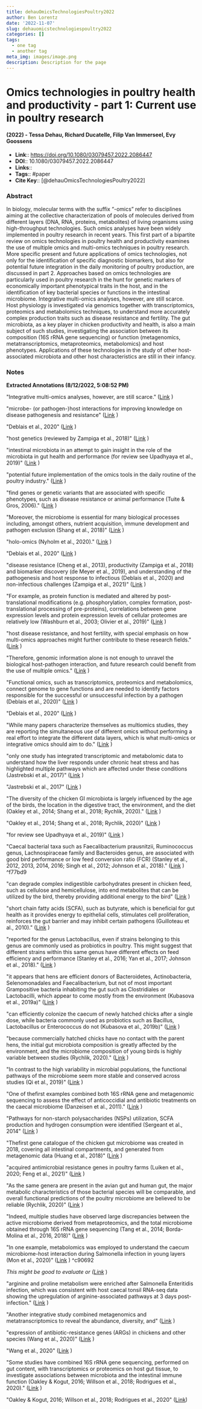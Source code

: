 ```yaml
---
title: dehauOmicsTechnologiesPoultry2022
author: Ben Lorentz
date: '2022-11-07'
slug: dehauomicstechnologiespoultry2022
categories: []
tags:
  - one tag
  - another tag
meta_img: images/image.png
description: Description for the page
---
```



# Omics technologies in poultry health and productivity - part 1: Current use in poultry research
#### (2022) - Tessa Dehau, Richard Ducatelle, Filip Van Immerseel, Evy Goossens
- **Link**:: https://doi.org/10.1080/03079457.2022.2086447
- **DOI**:: 10.1080/03079457.2022.2086447
- **Links**:: 
- **Tags**:: #paper
- **Cite Key**:: [@dehauOmicsTechnologiesPoultry2022] 

### Abstract
In biology, molecular terms with the suffix “-omics” refer to disciplines aiming at the collective characterization of pools of molecules derived from different layers (DNA, RNA, proteins, metabolites) of living organisms using high-throughput technologies. Such omics analyses have been widely implemented in poultry research in recent years. This first part of a bipartite review on omics technologies in poultry health and productivity examines the use of multiple omics and multi-omics techniques in poultry research. More specific present and future applications of omics technologies, not only for the identification of specific diagnostic biomarkers, but also for potential future integration in the daily monitoring of poultry production, are discussed in part 2. Approaches based on omics technologies are particularly used in poultry research in the hunt for genetic markers of economically important phenotypical traits in the host, and in the identification of key bacterial species or functions in the intestinal microbiome. Integrative multi-omics analyses, however, are still scarce. Host physiology is investigated via genomics together with transcriptomics, proteomics and metabolomics techniques, to understand more accurately complex production traits such as disease resistance and fertility. The gut microbiota, as a key player in chicken productivity and health, is also a main subject of such studies, investigating the association between its composition (16S rRNA gene sequencing) or function (metagenomics, metatranscriptomics, metaproteomics, metabolomics) and host phenotypes. Applications of these technologies in the study of other host-associated microbiota and other host characteristics are still in their infancy.

### Notes
<b>Extracted Annotations (8/12/2022, 5:08:52 PM)</b> 

"Integrative multi-omics analyses, however, are still scarce." ([Link](zotero://open-pdf/library/items/REIYLVKJ?page=2) )

"microbe- (or pathogen-)host interactions for improving knowledge on disease pathogenesis and resistance" ([Link](zotero://open-pdf/library/items/REIYLVKJ?page=2) )

"Deblais et al., 2020" ([Link](zotero://open-pdf/library/items/REIYLVKJ?page=2) )

"host genetics (reviewed by Zampiga et al., 2018)" ([Link](zotero://open-pdf/library/items/REIYLVKJ?page=3) )

"intestinal microbiota in an attempt to gain insight in the role of the microbiota in gut health and performance (for review see Upadhyaya et al., 2019)" ([Link](zotero://open-pdf/library/items/REIYLVKJ?page=3) )

"potential future implementation of the omics tools in the daily routine of the poultry industry." ([Link](zotero://open-pdf/library/items/REIYLVKJ?page=3) )

"find genes or genetic variants that are associated with specific phenotypes, such as disease resistance or animal performance (Tuite &amp; Gros, 2006)." ([Link](zotero://open-pdf/library/items/REIYLVKJ?page=3) )

"Moreover, the microbiome is essential for many biological processes including, amongst others, nutrient acquisition, immune development and pathogen exclusion (Shang et al., 2018)" ([Link](zotero://open-pdf/library/items/REIYLVKJ?page=3) )

"holo-omics (Nyholm et al., 2020)." ([Link](zotero://open-pdf/library/items/REIYLVKJ?page=3) )

"Deblais et al., 2020" ([Link](zotero://open-pdf/library/items/REIYLVKJ?page=4) )

"disease resistance (Cheng et al., 2013), productivity (Zampiga et al., 2018) and biomarker discovery (de Meyer et al., 2019), and understanding of the pathogenesis and host response to infectious (Deblais et al., 2020) and non-infectious challenges (Zampiga et al., 2021)" ([Link](zotero://open-pdf/library/items/REIYLVKJ?page=4) )

"For example, as protein function is mediated and altered by post-translational modifications (e.g. phosphorylation, complex formation, post-translational processing of pre-proteins), correlations between gene expression levels and protein expression levels of cellular proteomes are relatively low (Washburn et al., 2003; Olivier et al., 2019)" ([Link](zotero://open-pdf/library/items/REIYLVKJ?page=4) )

"host disease resistance, and host fertility, with special emphasis on how multi-omics approaches might further contribute to these research fields." ([Link](zotero://open-pdf/library/items/REIYLVKJ?page=4) )

"Therefore, genomic information alone is not enough to unravel the biological host-pathogen interaction, and future research could benefit from the use of multiple omics." ([Link](zotero://open-pdf/library/items/REIYLVKJ?page=5) )

"Functional omics, such as transcriptomics, proteomics and metabolomics, connect genome to gene functions and are needed to identify factors responsible for the successful or unsuccessful infection by a pathogen (Deblais et al., 2020)" ([Link](zotero://open-pdf/library/items/REIYLVKJ?page=5) )

"Deblais et al., 2020" ([Link](zotero://open-pdf/library/items/REIYLVKJ?page=5) )

"While many papers characterize themselves as multiomics studies, they are reporting the simultaneous use of different omics without performing a real effort to integrate the different data layers, which is what multi-omics or integrative omics should aim to do." ([Link](zotero://open-pdf/library/items/REIYLVKJ?page=5) )

"only one study has integrated transcriptomic and metabolomic data to understand how the liver responds under chronic heat stress and has highlighted multiple pathways which are affected under these conditions (Jastrebski et al., 2017)" ([Link](zotero://open-pdf/library/items/REIYLVKJ?page=5) )

"Jastrebski et al., 2017" ([Link](zotero://open-pdf/library/items/REIYLVKJ?page=5) )

"The diversity of the chicken GI microbiota is largely influenced by the age of the birds, the location in the digestive tract, the environment, and the diet (Oakley et al., 2014; Shang et al., 2018; Rychlik, 2020)." ([Link](zotero://open-pdf/library/items/REIYLVKJ?page=6) )

"Oakley et al., 2014; Shang et al., 2018; Rychlik, 2020)" ([Link](zotero://open-pdf/library/items/REIYLVKJ?page=6) )

"for review see Upadhyaya et al., 2019)" ([Link](zotero://open-pdf/library/items/REIYLVKJ?page=6) )

<a id="^f77bd9"></a> "Caecal bacterial taxa such as Faecalibacterium prausnitzii, Ruminococcus genus, Lachnospiraceae family and Bacteroides genus, are associated with good bird performance or low feed conversion ratio (FCR) (Stanley et al., 2012, 2013, 2014, 2016; Singh et al., 2012; Johnson et al., 2018)." ([Link](zotero://open-pdf/library/items/REIYLVKJ?page=6) ) ^f77bd9

"can degrade complex indigestible carbohydrates present in chicken feed, such as cellulose and hemicellulose, into end metabolites that can be utilized by the bird, thereby providing additional energy to the bird" ([Link](zotero://open-pdf/library/items/REIYLVKJ?page=6) )

"short chain fatty acids (SCFA), such as butyrate, which is beneficial for gut health as it provides energy to epithelial cells, stimulates cell proliferation, reinforces the gut barrier and may inhibit certain pathogens (Guilloteau et al., 2010)." ([Link](zotero://open-pdf/library/items/REIYLVKJ?page=6) )

"reported for the genus Lactobacillus, even if strains belonging to this genus are commonly used as probiotics in poultry. This might suggest that different strains within this same genus have different effects on feed efficiency and performance (Stanley et al., 2016; Yan et al., 2017; Johnson et al., 2018)." ([Link](zotero://open-pdf/library/items/REIYLVKJ?page=6) )

"it appears that hens are efficient donors of Bacteroidetes, Actinobacteria, Selenomonadales and Faecalibacterium, but not of most important Grampositive bacteria inhabiting the gut such as Clostridiales or Lactobacilli, which appear to come mostly from the environment (Kubasova et al., 2019a)" ([Link](zotero://open-pdf/library/items/REIYLVKJ?page=6) )

"can efficiently colonize the caecum of newly hatched chicks after a single dose, while bacteria commonly used as probiotics such as Bacillus, Lactobacillus or Enterococcus do not (Kubasova et al., 2019b)" ([Link](zotero://open-pdf/library/items/REIYLVKJ?page=6) )

"because commercially hatched chicks have no contact with the parent hens, the initial gut microbiota composition is greatly affected by the environment, and the microbiome composition of young birds is highly variable between studies (Rychlik, 2020)." ([Link](zotero://open-pdf/library/items/REIYLVKJ?page=7) )

"In contrast to the high variability in microbial populations, the functional pathways of the microbiome seem more stable and conserved across studies (Qi et al., 2019)" ([Link](zotero://open-pdf/library/items/REIYLVKJ?page=7) )

"One of thefirst examples combined both 16S rRNA gene and metagenomic sequencing to assess the effect of anticoccidial and antibiotic treatments on the caecal microbiome (Danzeisen et al., 2011)." ([Link](zotero://open-pdf/library/items/REIYLVKJ?page=7) )

"Pathways for non-starch polysaccharides (NSPs) utilization, SCFA production and hydrogen consumption were identified (Sergeant et al., 2014" ([Link](zotero://open-pdf/library/items/REIYLVKJ?page=7) )

"Thefirst gene catalogue of the chicken gut microbiome was created in 2018, covering all intestinal compartments, and generated from metagenomic data (Huang et al., 2018)" ([Link](zotero://open-pdf/library/items/REIYLVKJ?page=7) )

"acquired antimicrobial resistance genes in poultry farms (Luiken et al., 2020; Feng et al., 2021)" ([Link](zotero://open-pdf/library/items/REIYLVKJ?page=7) )

"As the same genera are present in the avian gut and human gut, the major metabolic characteristics of those bacterial species will be comparable, and overall functional predictions of the poultry microbiome are believed to be reliable (Rychlik, 2020)" ([Link](zotero://open-pdf/library/items/REIYLVKJ?page=7) )

"Indeed, multiple studies have observed large discrepancies between the active microbiome derived from metaproteomics, and the total microbiome obtained through 16S rRNA gene sequencing (Tang et al., 2014; Borda-Molina et al., 2016, 2018)" ([Link](zotero://open-pdf/library/items/REIYLVKJ?page=7) )

<a id="^c90692"></a> "In one example, metabolomics was employed to understand the caecum microbiome-host interaction during Salmonella infection in young layers (Mon et al., 2020)" ([Link](zotero://open-pdf/library/items/REIYLVKJ?page=7) ) ^c90692

<i>This might be good to evaluate or ([Link](zotero://open-pdf/library/items/REIYLVKJ?page=7)</i> )

"arginine and proline metabolism were enriched after Salmonella Enteritidis infection, which was consistent with host caecal tonsil RNA-seq data showing the upregulation of arginine-associated pathways at 3 days post-infection." ([Link](zotero://open-pdf/library/items/REIYLVKJ?page=8) )

"Another integrative study combined metagenomics and metatranscriptomics to reveal the abundance, diversity, and" ([Link](zotero://open-pdf/library/items/REIYLVKJ?page=8) )

"expression of antibiotic-resistance genes (ARGs) in chickens and other species (Wang et al., 2020)" ([Link](zotero://open-pdf/library/items/REIYLVKJ?page=8) )

"Wang et al., 2020" ([Link](zotero://open-pdf/library/items/REIYLVKJ?page=8) )

"Some studies have combined 16S rRNA gene sequencing, performed on gut content, with transcriptomics or proteomics on host gut tissue, to investigate associations between microbiota and the intestinal immune function (Oakley &amp; Kogut, 2016; Willson et al., 2018; Rodrigues et al., 2020)." ([Link](zotero://open-pdf/library/items/REIYLVKJ?page=8) )

"Oakley &amp; Kogut, 2016; Willson et al., 2018; Rodrigues et al., 2020" ([Link](zotero://open-pdf/library/items/REIYLVKJ?page=8))